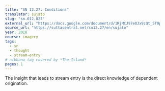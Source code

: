 ```yaml
---
title: "SN 12.27: Conditions"
translator: sujato
slug: "sn.012.027"
external_url: "https://docs.google.com/document/d/1RjMCJ97eOJx9zQt_5T9pADtVzB3D5g1zuouMjv3_q_Q/edit"
source_url: "https://suttacentral.net/sn12.27/en/sujato"
year: 2018
course: imagery
tags:
  - sn
  - thought
  - stream-entry
# nibbana tag covered by *The Island*
pages: 1
---
```


The insight that leads to stream entry is the direct knowledge of dependent origination.
